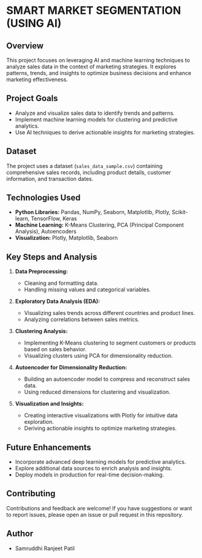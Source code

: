 # SMART MARKET SEGMENTATION (USING AI)

## Overview
This project focuses on leveraging AI and machine learning techniques to analyze sales data in the context of marketing strategies. It explores patterns, trends, and insights to optimize business decisions and enhance marketing effectiveness.

## Project Goals
- Analyze and visualize sales data to identify trends and patterns.
- Implement machine learning models for clustering and predictive analytics.
- Use AI techniques to derive actionable insights for marketing strategies.

## Dataset
The project uses a dataset (`sales_data_sample.csv`) containing comprehensive sales records, including product details, customer information, and transaction dates.

## Technologies Used
- **Python Libraries:** Pandas, NumPy, Seaborn, Matplotlib, Plotly, Scikit-learn, TensorFlow, Keras
- **Machine Learning:** K-Means Clustering, PCA (Principal Component Analysis), Autoencoders
- **Visualization:** Plotly, Matplotlib, Seaborn

## Key Steps and Analysis
1. **Data Preprocessing:**
   - Cleaning and formatting data.
   - Handling missing values and categorical variables.

2. **Exploratory Data Analysis (EDA):**
   - Visualizing sales trends across different countries and product lines.
   - Analyzing correlations between sales metrics.

3. **Clustering Analysis:**
   - Implementing K-Means clustering to segment customers or products based on sales behavior.
   - Visualizing clusters using PCA for dimensionality reduction.

4. **Autoencoder for Dimensionality Reduction:**
   - Building an autoencoder model to compress and reconstruct sales data.
   - Using reduced dimensions for clustering and visualization.

5. **Visualization and Insights:**
   - Creating interactive visualizations with Plotly for intuitive data exploration.
   - Deriving actionable insights to optimize marketing strategies.

## Future Enhancements
- Incorporate advanced deep learning models for predictive analytics.
- Explore additional data sources to enrich analysis and insights.
- Deploy models in production for real-time decision-making.

## Contributing
Contributions and feedback are welcome! If you have suggestions or want to report issues, please open an issue or pull request in this repository.

## Author
- Samruddhi Ranjeet Patil



